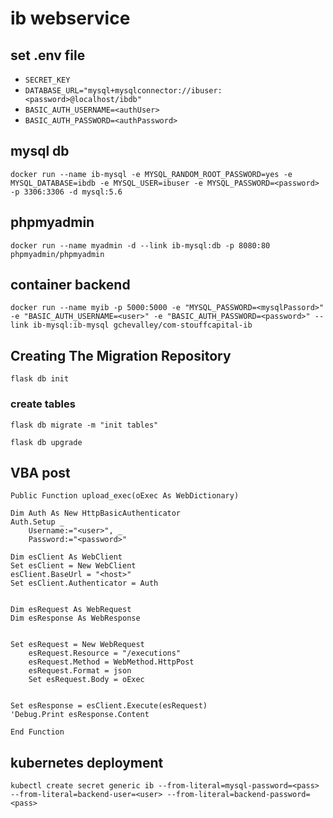 # ib webservice

## set .env file
- `SECRET_KEY`
- `DATABASE_URL="mysql+mysqlconnector://ibuser:<password>@localhost/ibdb"`
- `BASIC_AUTH_USERNAME=<authUser>`
- `BASIC_AUTH_PASSWORD=<authPassword>`

## mysql db
`docker run --name ib-mysql -e MYSQL_RANDOM_ROOT_PASSWORD=yes -e MYSQL_DATABASE=ibdb -e MYSQL_USER=ibuser -e MYSQL_PASSWORD=<password> -p 3306:3306 -d mysql:5.6`


## phpmyadmin
`docker run --name myadmin -d --link ib-mysql:db -p 8080:80 phpmyadmin/phpmyadmin`


## container backend
`docker run --name myib -p 5000:5000 -e "MYSQL_PASSWORD=<mysqlPassord>" -e "BASIC_AUTH_USERNAME=<user>" -e "BASIC_AUTH_PASSWORD=<password>" --link ib-mysql:ib-mysql gchevalley/com-stouffcapital-ib`


## Creating The Migration Repository
`flask db init`


### create tables
`flask db migrate -m "init tables"`

`flask db upgrade`


## VBA post

```
Public Function upload_exec(oExec As WebDictionary)

Dim Auth As New HttpBasicAuthenticator
Auth.Setup _
    Username:="<user>", _
    Password:="<password>"

Dim esClient As WebClient
Set esClient = New WebClient
esClient.BaseUrl = "<host>"
Set esClient.Authenticator = Auth


Dim esRequest As WebRequest
Dim esResponse As WebResponse


Set esRequest = New WebRequest
    esRequest.Resource = "/executions"
    esRequest.Method = WebMethod.HttpPost
    esRequest.Format = json
    Set esRequest.Body = oExec


Set esResponse = esClient.Execute(esRequest)
'Debug.Print esResponse.Content

End Function
```

## kubernetes deployment
`kubectl create secret generic ib --from-literal=mysql-password=<pass> --from-literal=backend-user=<user> --from-literal=backend-password=<pass>`

